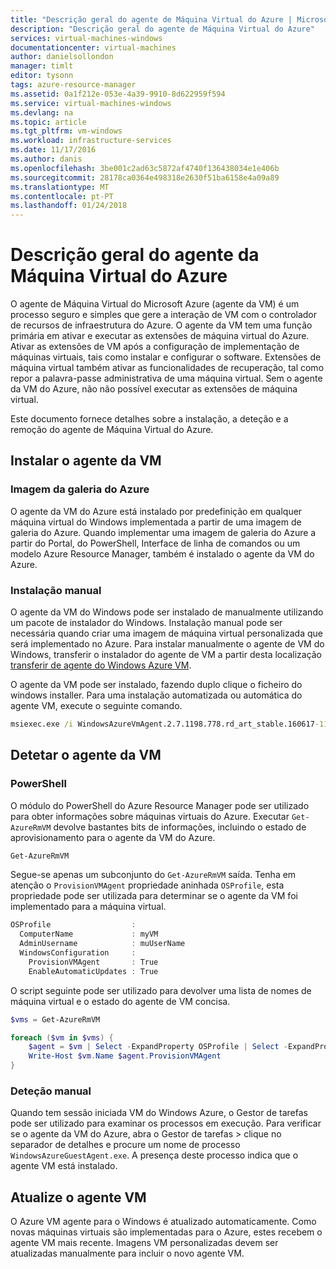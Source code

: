 ```yaml
---
title: "Descrição geral do agente de Máquina Virtual do Azure | Microsoft Docs"
description: "Descrição geral do agente de Máquina Virtual do Azure"
services: virtual-machines-windows
documentationcenter: virtual-machines
author: danielsollondon
manager: timlt
editor: tysonn
tags: azure-resource-manager
ms.assetid: 0a1f212e-053e-4a39-9910-8d622959f594
ms.service: virtual-machines-windows
ms.devlang: na
ms.topic: article
ms.tgt_pltfrm: vm-windows
ms.workload: infrastructure-services
ms.date: 11/17/2016
ms.author: danis
ms.openlocfilehash: 3be001c2ad63c5872af4740f136438034e1e406b
ms.sourcegitcommit: 28178ca0364e498318e2630f51ba6158e4a09a89
ms.translationtype: MT
ms.contentlocale: pt-PT
ms.lasthandoff: 01/24/2018
---
```

# <a name="azure-virtual-machine-agent-overview"></a>Descrição geral do agente da Máquina Virtual do Azure

O agente de Máquina Virtual do Microsoft Azure (agente da VM) é um processo seguro e simples que gere a interação de VM com o controlador de recursos de infraestrutura do Azure. O agente da VM tem uma função primária em ativar e executar as extensões de máquina virtual do Azure. Ativar as extensões de VM após a configuração de implementação de máquinas virtuais, tais como instalar e configurar o software. Extensões de máquina virtual também ativar as funcionalidades de recuperação, tal como repor a palavra-passe administrativa de uma máquina virtual. Sem o agente da VM do Azure, não não possível executar as extensões de máquina virtual.

Este documento fornece detalhes sobre a instalação, a deteção e a remoção do agente de Máquina Virtual do Azure.

## <a name="install-the-vm-agent"></a>Instalar o agente da VM

### <a name="azure-gallery-image"></a>Imagem da galeria do Azure

O agente da VM do Azure está instalado por predefinição em qualquer máquina virtual do Windows implementada a partir de uma imagem de galeria do Azure. Quando implementar uma imagem de galeria do Azure a partir do Portal, do PowerShell, Interface de linha de comandos ou um modelo Azure Resource Manager, também é instalado o agente da VM do Azure. 

### <a name="manual-installation"></a>Instalação manual

O agente da VM do Windows pode ser instalado de manualmente utilizando um pacote de instalador do Windows. Instalação manual pode ser necessária quando criar uma imagem de máquina virtual personalizada que será implementado no Azure. Para instalar manualmente o agente de VM do Windows, transferir o instalador do agente de VM a partir desta localização [transferir de agente do Windows Azure VM](http://go.microsoft.com/fwlink/?LinkID=394789). 

O agente da VM pode ser instalado, fazendo duplo clique o ficheiro do windows installer. Para uma instalação automatizada ou automática do agente VM, execute o seguinte comando.

```cmd
msiexec.exe /i WindowsAzureVmAgent.2.7.1198.778.rd_art_stable.160617-1120.fre /quiet
```

## <a name="detect-the-vm-agent"></a>Detetar o agente da VM

### <a name="powershell"></a>PowerShell

O módulo do PowerShell do Azure Resource Manager pode ser utilizado para obter informações sobre máquinas virtuais do Azure. Executar `Get-AzureRmVM` devolve bastantes bits de informações, incluindo o estado de aprovisionamento para o agente da VM do Azure.

```PowerShell
Get-AzureRmVM
```

Segue-se apenas um subconjunto do `Get-AzureRmVM` saída. Tenha em atenção o `ProvisionVMAgent` propriedade aninhada `OSProfile`, esta propriedade pode ser utilizada para determinar se o agente da VM foi implementado para a máquina virtual.

```PowerShell
OSProfile                  :
  ComputerName             : myVM
  AdminUsername            : muUserName
  WindowsConfiguration     :
    ProvisionVMAgent       : True
    EnableAutomaticUpdates : True
```

O script seguinte pode ser utilizado para devolver uma lista de nomes de máquina virtual e o estado do agente de VM concisa.

```PowerShell
$vms = Get-AzureRmVM

foreach ($vm in $vms) {
    $agent = $vm | Select -ExpandProperty OSProfile | Select -ExpandProperty Windowsconfiguration | Select ProvisionVMAgent
    Write-Host $vm.Name $agent.ProvisionVMAgent
}
```

### <a name="manual-detection"></a>Deteção manual

Quando tem sessão iniciada VM do Windows Azure, o Gestor de tarefas pode ser utilizado para examinar os processos em execução. Para verificar se o agente da VM do Azure, abra o Gestor de tarefas > clique no separador de detalhes e procure um nome de processo `WindowsAzureGuestAgent.exe`. A presença deste processo indica que o agente VM está instalado.

## <a name="upgrade-the-vm-agent"></a>Atualize o agente VM

O Azure VM agente para o Windows é atualizado automaticamente. Como novas máquinas virtuais são implementadas para o Azure, estes recebem o agente VM mais recente. Imagens VM personalizadas devem ser atualizadas manualmente para incluir o novo agente VM.
